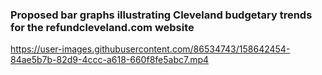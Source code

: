 
<h3>Proposed bar graphs illustrating Cleveland budgetary trends for the refundcleveland.com website</h3>



https://user-images.githubusercontent.com/86534743/158642454-84ae5b7b-82d9-4ccc-a618-660f8fe5abc7.mp4

